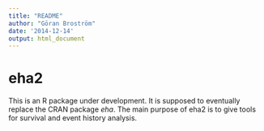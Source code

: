 ```yaml
---
title: "README"
author: "Göran Broström"
date: '2014-12-14'
output: html_document
---
```


# eha2

This is an R package under development. It is supposed to eventually replace 
the CRAN package _eha_. The main purpose of eha2 is to give tools for survival
and event history analysis. 
